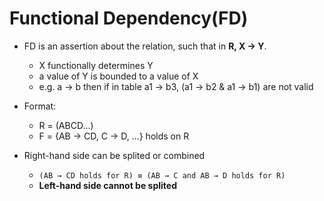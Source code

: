 # Functional Dependency(FD)
- FD is an assertion about the relation, such that in **R, X → Y**.
  - X functionally determines Y
  - a value of Y is bounded to a value of X
  - e.g. a → b   then if in table a1 → b3, (a1 → b2 & a1 → b1) are not valid
- Format:
  - R = (ABCD...)
  - F = {AB → CD, C → D, ...} holds on R
- Right-hand side can be splited or combined

  - `(AB → CD holds for R) ≡ (AB → C and AB → D holds for R)`
  - **Left-hand side cannot be splited**

